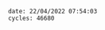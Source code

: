 

                date: 22/04/2022 07:54:03
                cycles: 46680

                         